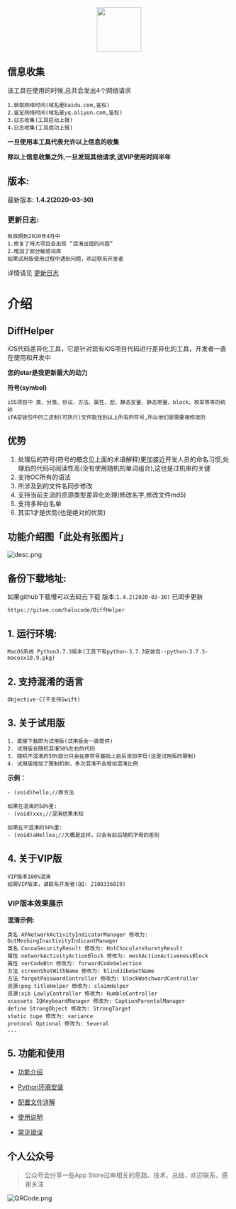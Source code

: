 
<div align=center>
<img src="https://i.loli.net/2020/02/28/H5ukD27Wa1olx4h.png" width = "100" height = "100"/>
</div>

## 信息收集

该工具在使用的时候,总共会发出4个网络请求
```
1.获取网络时间(域名是baidu.com,鉴权)
2.鉴定网络时间(域名是yq.aliyun.com,鉴权)
3.日志收集(工具启动上报)
4.日志收集(工具成功上报)
```
**一旦使用本工具代表允许以上信息的收集**

**除以上信息收集之外,一旦发现其他请求,送VIP使用时间半年**


## 版本:
最新版本: **1.4.2(2020-03-30)**

### 更新日志:
```
有效期到2020年4月中
1.修复了特大项目会出现 “混淆出错的问题”
2.增加了部分敏感词库
如果试用版使用过程中遇到问题，欢迎联系开发者
```

详情请见 [更新日志](https://github.com/iOSCoderMaster/iOSCodeDifferHelper/wiki/更新日志)

# 介绍

## DiffHelper
iOS代码差异化工具，它是针对现有iOS项目代码进行差异化的工具，开发者一直在使用和开发中

**您的star是我更新最大的动力**

**符号(symbol)**
```
iOS项目中 类、分类、协议、方法、属性、宏、静态变量、静态常量、block、枚举等等的统称
iPA安装包中的二进制(可执行)文件能找到以上所有的符号,所以他们是需要被修改的
```

## 优势
1. 处理后的符号(符号的概念见上面的术语解释)更加接近开发人员的命名习惯,处理后的代码可阅读性高(没有使用随机的单词组合),这也是过机审的关键
2. 支持OC所有的语法
3. 所涉及到的文件名同步修改
4. 支持当前主流的资源类型差异化处理(修改名字,修改文件md5)
5. 支持多种白名单
6. 其实1才是优势(也是绝对的优势)

## 功能介绍图「此处有张图片」
![desc.png](https://i.loli.net/2020/03/29/WwfGeCxLoKNiIp8.png)

## 备份下载地址:

如果github下载慢可以去码云下载
版本:`1.4.2(2020-03-30)` 已同步更新
```
https://gitee.com/halocode/DiffHelper
```


## 1. 运行环境:

```
MacOS系统 Python3.7.3版本(工具下有python-3.7.3安装包--python-3.7.3-macosx10.9.pkg)
```

## 2. 支持混淆的语言

```
Objective-C(不支持Swift)
```

## 3. 关于试用版

```
1. 直接下载即为试用版(试用版会一直提供)
2. 试用版会随机混淆50%左右的代码
3. 随机不混淆的50%部分只会在原符号基础上前后添加字母(这是试用版的限制)
4. 试用版增加了限制机制，多次混淆不会增加混淆比例
```

**示例：**
```
- (void)hello;//原方法

如果在混淆的50%里:
- (void)xxx;//混淆结果未知

如果在不混淆的50%里:
- (void)aHelloa;//大概是这样，只会有前后随机字母的差别
```


## 4. 关于VIP版

```
VIP版本100%混淆
如需VIP版本，请联系开发者(QQ: 2108336019)
```


### VIP版本效果展示

**混淆示例:**
```
类名 AFNetworkActivityIndicatorManager 修改为: OutMeshingInactivityIndicantManager
类名 CocoaSecurityResult 修改为: HotChocolateSuretyResult
属性 networkActivityActionBlock 修改为: meshActionActivenessBlock
属性 verCodeBtn 修改为: forwardCodeSelection
方法 screenShotWithName 修改为: blindJibeSetName
方法 forgetPasswordController 修改为: blockWatchwordController
资源:png titleHelper 修改为: claimHelper
资源:xib LowlyController 修改为: HumbleController
xcassets IQKeyboardManager 修改为: CaptionParentalManager
define StrongObject 修改为: StrongTarget
static tupe 修改为: variance
protocol Optional 修改为: Several
...
```


## 5. 功能和使用

* [功能介绍](https://github.com/iOSCoderMaster/iOSCodeDifferHelper/wiki/功能介绍)

* [Python环境安装](https://github.com/iOSCoderMaster/iOSCodeDifferHelper/wiki/Python环境安装)

* [配置文件详解](https://github.com/iOSCoderMaster/iOSCodeDifferHelper/wiki/配置文件详解)

* [使用说明](https://github.com/iOSCoderMaster/iOSCodeDifferHelper/wiki/使用说明)

* [常见错误](https://github.com/iOSCoderMaster/iOSCodeDifferHelper/wiki/常见错误)


## 个人公众号
> 公众号会分享一些App Store过审相关的思路、技术、总结，欢迎联系，感谢关注

![QRCode.png](https://i.loli.net/2020/02/08/Zdhmz9ot8N5Hw3c.png)




